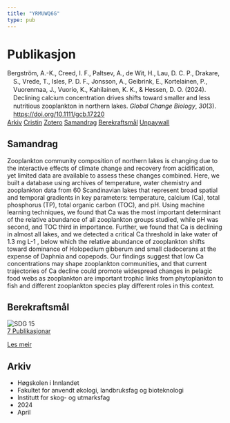 ```yaml
---
title: "YRMUWQ6G"
type: pub
---
```

<h1>Publikasjon</h1>
<article id="csl-bib-container-YRMUWQ6G" class="csl-bib-container">
  <div class="csl-bib-body" style="line-height: 1.35; padding-left: 1em; text-indent:-1em;">
  <div class="csl-entry">Bergstr&#xF6;m, A.-K., Creed, I. F., Paltsev, A., de Wit, H., Lau, D. C. P., Drakare, S., Vrede, T., Isles, P. D. F., Jonsson, A., Geibrink, E., Kortelainen, P., Vuorenmaa, J., Vuorio, K., Kahilainen, K. K., &amp; Hessen, D. O. (2024). Declining calcium concentration drives shifts toward smaller and less nutritious zooplankton in northern lakes. <i>Global Change Biology</i>, <i>30</i>(3). <a href="https://doi.org/10.1111/gcb.17220">https://doi.org/10.1111/gcb.17220</a></div>
</div>
  <div class="csl-bib-buttons">
    <a href="#taxonomy-article-YRMUWQ6G" class="csl-bib-button">Arkiv</a>
    <a href="https://app.cristin.no/results/show.jsf?id=2260477" alt="Cristin URL" class="csl-bib-button">Cristin</a>
    <a href="http://zotero.org/groups/5402882/items/YRMUWQ6G" alt="Zotero URL" class="csl-bib-button">Zotero</a>
    <a href="#abstract-article-YRMUWQ6G" class="csl-bib-button">Samandrag</a>
    <a href="#sdg-article-YRMUWQ6G" class="csl-bib-button">Berekraftsmål</a>
    <a href="https://onlinelibrary.wiley.com/doi/pdfdirect/10.1111/gcb.17220" class="csl-bib-button">Unpaywall</a>
  </div>
  <div id="csl-bib-meta-container-YRMUWQ6G"></div>
</article>
<div id="csl-bib-meta-YRMUWQ6G" class="csl-bib-meta">
  <article id="abstract-article-YRMUWQ6G" class="abstract-article">
    <h1>Samandrag</h1>
    Zooplankton community composition of northern lakes is changing due to the interactive effects of climate change and recovery from acidification, yet limited data are available to assess these changes combined. Here, we built a database using archives of temperature, water chemistry and zooplankton data from 60 Scandinavian lakes that represent broad spatial and temporal gradients in key parameters: temperature, calcium (Ca), total phosphorus (TP), total organic carbon (TOC), and pH. Using machine learning techniques, we found that Ca was the most important determinant of the relative abundance of all zooplankton groups studied, while pH was second, and TOC third in importance. Further, we found that Ca is declining in almost all lakes, and we detected a critical Ca threshold in lake water of 1.3 mg L-1 , below which the relative abundance of zooplankton shifts toward dominance of Holopedium gibberum and small cladocerans at the expense of Daphnia and copepods. Our findings suggest that low Ca concentrations may shape zooplankton communities, and that current trajectories of Ca decline could promote widespread changes in pelagic food webs as zooplankton are important trophic links from phytoplankton to fish and different zooplankton species play different roles in this context.
  </article>
  <article id="sdg-article-YRMUWQ6G" class="sdg-article">
    <h1>Berekraftsmål</h1>
    <div class="sdg-container"><div id="sdg15" class="sdg"> <img src="{{< params subfolder >}}images/sdg/sdg15_no.png" class="image" alt="SDG 15"> <div class="sdg-overlay"> <a href="{{< params subfolder >}}no/archive/?sdg=15#archive" class="sdg-publication-count"><span>7</span> Publikasjonar</a> <p><a href="NA" class="sdg-read-more">Les meir</a></p> </div> </div></div>
  </article>
  <article id="taxonomy-article-YRMUWQ6G" class="taxonomy-article">
    <h1>Arkiv</h1>
    <ul>
      <li>Høgskolen i Innlandet</li>
      <li>Fakultet for anvendt økologi, landbruksfag og bioteknologi</li>
      <li>Institutt for skog- og utmarksfag</li>
      <li>2024</li>
      <li>April</li>
    </ul>
  </article>
</div>
